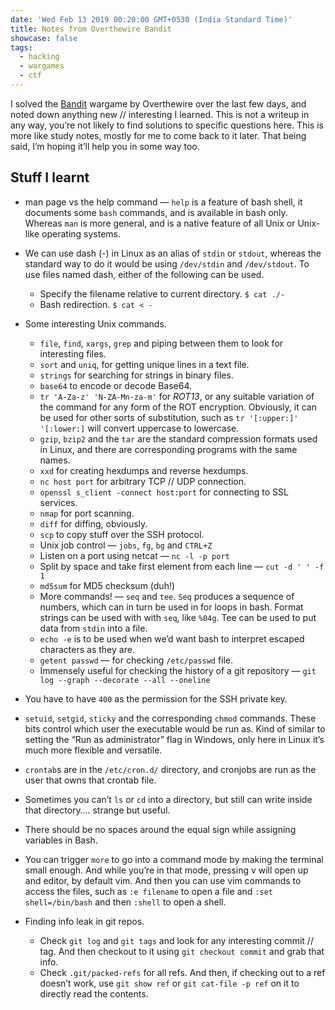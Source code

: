 ```yaml
---
date: 'Wed Feb 13 2019 00:20:00 GMT+0530 (India Standard Time)'
title: Notes from Overthewire Bandit
showcase: false
tags:
  - hacking
  - wargames
  - ctf
---
```




I solved the [Bandit](http://overthewire.org/wargames/bandit/) wargame by Overthewire over the last few days, and noted down anything new // interesting I learned. This is not a writeup in any way, you’re not likely to find solutions to specific questions here. This is more like study notes, mostly for me to come back to it later. That being said, I’m hoping it’ll help you in some way too. 

## Stuff I learnt

- man page vs the help command — `help` is a feature of bash shell, it documents some `bash` commands, and is available in bash only. Whereas `man` is more general, and is a native feature of all Unix or Unix-like operating systems.
- We can use dash (-) in Linux as an alias of `stdin` or `stdout`, whereas the standard way to do it would be using `/dev/stdin` and `/dev/stdout`. To use files named dash, either of the following can be used.

  - Specify the filename relative to current directory. `$ cat ./-`
  - Bash redirection. `$ cat < - `
- Some interesting Unix commands.

  - `file`, `find`, `xargs`, `grep` and piping between them to look for interesting files.
  - `sort` and `uniq`, for getting unique lines in a text file.
  - `strings` for searching for strings in binary files.
  - `base64` to encode or decode Base64.
  - `tr 'A-Za-z' 'N-ZA-Mn-za-m'` for _ROT13_, or any suitable variation of the command for any form of the ROT encryption. Obviously, it can be used for other sorts of substitution, such as  `tr '[:upper:]' '[:lower:]` will convert uppercase to lowercase.
  - `gzip`, `bzip2` and the `tar` are the standard compression formats used in Linux, and there are corresponding programs with the same names.
  - `xxd` for creating hexdumps and reverse hexdumps.
  - `nc host port` for arbitrary TCP // UDP connection.
  - `openssl s_client -connect host:port` for connecting to SSL services. 
  - `nmap` for port scanning.
  - `diff` for diffing, obviously.
  - `scp` to copy stuff over the SSH protocol.
  - Unix job control — `jobs`, `fg`, `bg` and `CTRL+Z`
  - Listen on a port using netcat — `nc -l -p port`
  - Split by space and take first element from each line — `cut -d ' ' -f 1`
  - `md5sum` for MD5 checksum (duh!)
  - More commands! — `seq` and `tee`.  `Seq` produces a sequence of numbers, which can in turn be used in for loops in bash. Format strings can be used with with `seq`, like `%04g`. Tee can be used to put data from `stdin` into a file.
  - `echo -e` is to be used when we’d want bash to interpret escaped characters as they are.
  - `getent passwd` — for checking `/etc/passwd` file.
  - Immensely useful for checking the history of a git repository — `git log --graph --decorate --all --oneline`
- You have to have `400` as the permission for the SSH private key.
- `setuid`, `setgid`, `sticky` and the corresponding `chmod` commands. These bits control which user the executable would be run as. Kind of similar to setting the “Run as administrator” flag in Windows, only here in Linux it’s much more flexible and versatile.
- `crontab`s are in the `/etc/cron.d/` directory, and cronjobs are run as the user that owns that crontab file.
- Sometimes you can’t `ls` or `cd` into a directory, but still can write inside that directory…. strange but useful.
- There should be no spaces around the equal sign while assigning variables in Bash.
- You can trigger `more` to go into a command mode by making the terminal small enough. And while you’re in that mode, pressing v will open up and editor, by default vim. And then you can use vim commands to access the files, such as `:e filename` to open a file and `:set shell=/bin/bash` and then `:shell` to open a shell.
- Finding info leak in git repos.
  - Check `git log` and `git tags` and look for any interesting commit // tag. And then checkout to it using `git checkout commit` and grab that info. 
  - Check `.git/packed-refs` for all refs. And then, if checking out to a ref doesn’t work, use `git show ref` or `git cat-file -p ref` on it to directly read the contents.

